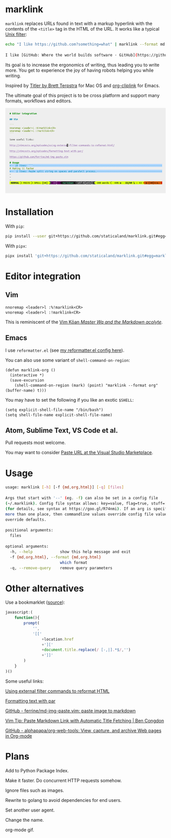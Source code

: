 # marklink

`marklink` replaces URLs found in text with a markup hyperlink with the contents
of the `<title>` tag in the HTML of the URL. It works like a typical [Unix
filter](https://en.wikipedia.org/wiki/Filter_(software)):

```sh
echo "I like https://github.com?something=what" | marklink --format md --remove-query

I like [GitHub: Where the world builds software · GitHub](https://github.com)
```

Its goal is to increase the ergonomics of writing, thus leading you to write more. You get to experience the joy of having robots helping you while writing.

Inspired by [Titler by Brett Terpstra](http://brettterpstra.com/2015/02/18/titler-system-service/) for Mac OS and [org-cliplink](https://github.com/rexim/org-cliplink) for Emacs.

The ultimate goal of this project is to be cross platform and support many formats, workflows and editors.

![Using marklink](marklink.gif)

# Installation

With `pip`:

```sh
pip install --user git+https://github.com/staticaland/marklink.git#egg=marklink
```

With `pipx`:

```sh
pipx install 'git+https://github.com/staticaland/marklink.git#egg=marklink'
```

# Editor integration

## Vim

```
nnoremap <leader>l :%!marklink<CR>
vnoremap <leader>l :!marklink<CR>
```

This is reminiscent of the [Vim Kōan *Master Wq and the Markdown
acolyte*](https://blog.sanctum.geek.nz/vim-koans/).

## Emacs

I use `reformatter.el` (see [my reformatter.el config here](https://github.com/staticaland/doom-emacs-config/blob/master/modules/editor/reformatter/config.el)).

You can also use some variant of `shell-command-on-region`:

```elisp
(defun marklink-org ()
  (interactive *)
  (save-excursion
    (shell-command-on-region (mark) (point) "marklink --format org" (buffer-name) t)))
```

You may have to set the following if you like an exotic `$SHELL`:

```elisp
(setq explicit-shell-file-name "/bin/bash")
(setq shell-file-name explicit-shell-file-name)
```

## Atom, Sublime Text, VS Code et al.

Pull requests most welcome.

You may want to consider [Paste URL at the Visual Studio
Marketplace](https://marketplace.visualstudio.com/items?itemName=kukushi.pasteurl).

# Usage

```sh
usage: marklink [-h] [-f {md,org,html}] [-q] [files]

Args that start with '--' (eg. -f) can also be set in a config file
(~/.marklink). Config file syntax allows: key=value, flag=true, stuff=[a,b,c]
(for details, see syntax at https://goo.gl/R74nmi). If an arg is specified in
more than one place, then commandline values override config file values which
override defaults.

positional arguments:
  files

optional arguments:
  -h, --help            show this help message and exit
  -f {md,org,html}, --format {md,org,html}
                        which format
  -q, --remove-query    remove query parameters
```

# Other alternatives

Use a bookmarklet ([source](https://old.reddit.com/r/emacs/comments/682wsu/bookmarklet_to_copy_link_to_clipboard_formatted/)):

```js
javascript:(
    function(){
        prompt(
            '',
            '[['
                +location.href
                +']['
                +document.title.replace(/ [-,|].*$/,'')
                +']]'
        )
    }
)()
```

Some useful links:

[Using external filter commands to reformat HTML](http://vimcasts.org/episodes/using-external-filter-commands-to-reformat-html/)

[Formatting text with par](http://vimcasts.org/episodes/formatting-text-with-par/)

[GitHub - ferrine/md-img-paste.vim: paste image to markdown](https://github.com/ferrine/md-img-paste.vim)

[Vim Tip: Paste Markdown Link with Automatic Title Fetching | Ben Congdon](https://benjamincongdon.me/blog/2020/06/27/Vim-Tip-Paste-Markdown-Link-with-Automatic-Title-Fetching/)

[GitHub - alphapapa/org-web-tools: View, capture, and archive Web pages in Org-mode](https://github.com/alphapapa/org-web-tools)

# Plans

Add to Python Package Index.

Make it faster. Do concurrent HTTP requests somehow.

Ignore files such as images.

Rewrite to golang to avoid dependencies for end users.

Set another user agent.

Change the name.

org-mode gif.
